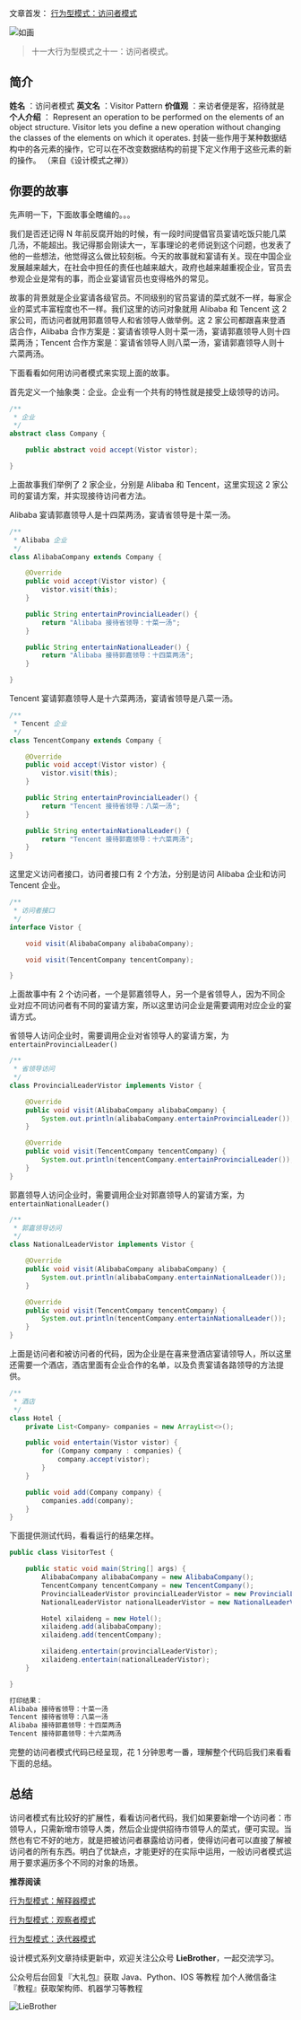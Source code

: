 文章首发：
[行为型模式：访问者模式](https://mp.weixin.qq.com/s/WPtBJa8eKiP2oSVzTsYk3w)

![如画](http://www.liebrother.com/upload/96b67e30ef2949f3b7352c852432217f_0040_01.jpg) 

> 十一大行为型模式之十一：访问者模式。

## 简介

**姓名** ：访问者模式
**英文名** ：Visitor Pattern
**价值观** ：来访者便是客，招待就是
**个人介绍** ：
Represent an operation to be performed on the elements of an object structure. Visitor lets you define a new operation without changing the classes of the elements on which it operates.
封装一些作用于某种数据结构中的各元素的操作，它可以在不改变数据结构的前提下定义作用于这些元素的新的操作。
（来自《设计模式之禅》）

## 你要的故事
先声明一下，下面故事全瞎编的。。。

我们是否还记得 N 年前反腐开始的时候，有一段时间提倡官员宴请吃饭只能几菜几汤，不能超出。我记得那会刚读大一，军事理论的老师说到这个问题，也发表了他的一些想法，他觉得这么做比较刻板。今天的故事就和宴请有关。现在中国企业发展越来越大，在社会中担任的责任也越来越大，政府也越来越重视企业，官员去参观企业是常有的事，而企业宴请官员也变得格外的常见。

故事的背景就是企业宴请各级官员。不同级别的官员宴请的菜式就不一样，每家企业的菜式丰富程度也不一样。我们这里的访问对象就用 Alibaba 和 Tencent 这 2 家公司，而访问者就用郭嘉领导人和省领导人做举例。这 2 家公司都跟喜来登酒店合作，Alibaba 合作方案是：宴请省领导人则十菜一汤，宴请郭嘉领导人则十四菜两汤；Tencent 合作方案是：宴请省领导人则八菜一汤，宴请郭嘉领导人则十六菜两汤。

下面看看如何用访问者模式来实现上面的故事。

首先定义一个抽象类：企业。企业有一个共有的特性就是接受上级领导的访问。

```java
/**
 * 企业
 */
abstract class Company {

    public abstract void accept(Vistor vistor);

}
```

上面故事我们举例了 2 家企业，分别是 Alibaba 和 Tencent，这里实现这 2 家公司的宴请方案，并实现接待访问者方法。

Alibaba 宴请郭嘉领导人是十四菜两汤，宴请省领导是十菜一汤。
```java
/**
 * Alibaba 企业
 */
class AlibabaCompany extends Company {

    @Override
    public void accept(Vistor vistor) {
        vistor.visit(this);
    }

    public String entertainProvincialLeader() {
        return "Alibaba 接待省领导：十菜一汤";
    }

    public String entertainNationalLeader() {
        return "Alibaba 接待郭嘉领导：十四菜两汤";
    }

}
```

Tencent 宴请郭嘉领导人是十六菜两汤，宴请省领导是八菜一汤。

```java
/**
 * Tencent 企业
 */
class TencentCompany extends Company {

    @Override
    public void accept(Vistor vistor) {
        vistor.visit(this);
    }

    public String entertainProvincialLeader() {
        return "Tencent 接待省领导：八菜一汤";
    }

    public String entertainNationalLeader() {
        return "Tencent 接待郭嘉领导：十六菜两汤";
    }
}
```

这里定义访问者接口，访问者接口有 2 个方法，分别是访问 Alibaba 企业和访问 Tencent 企业。

```java
/**
 * 访问者接口
 */
interface Vistor {

    void visit(AlibabaCompany alibabaCompany);

    void visit(TencentCompany tencentCompany);

}
```

上面故事中有 2 个访问者，一个是郭嘉领导人，另一个是省领导人，因为不同企业对应不同访问者有不同的宴请方案，所以这里访问企业是需要调用对应企业的宴请方式。

省领导人访问企业时，需要调用企业对省领导人的宴请方案，为`entertainProvincialLeader()`
```java
/**
 * 省领导访问
 */
class ProvincialLeaderVistor implements Vistor {

    @Override
    public void visit(AlibabaCompany alibabaCompany) {
        System.out.println(alibabaCompany.entertainProvincialLeader());
    }

    @Override
    public void visit(TencentCompany tencentCompany) {
        System.out.println(tencentCompany.entertainProvincialLeader());
    }
}
```

郭嘉领导人访问企业时，需要调用企业对郭嘉领导人的宴请方案，为`entertainNationalLeader()`

```java
/**
 * 郭嘉领导访问
 */
class NationalLeaderVistor implements Vistor {

    @Override
    public void visit(AlibabaCompany alibabaCompany) {
        System.out.println(alibabaCompany.entertainNationalLeader());
    }

    @Override
    public void visit(TencentCompany tencentCompany) {
        System.out.println(tencentCompany.entertainNationalLeader());
    }
}
```

上面是访问者和被访问者的代码，因为企业是在喜来登酒店宴请领导人，所以这里还需要一个酒店，酒店里面有企业合作的名单，以及负责宴请各路领导的方法提供。

```java
/**
 * 酒店
 */
class Hotel {
    private List<Company> companies = new ArrayList<>();

    public void entertain(Vistor vistor) {
        for (Company company : companies) {
            company.accept(vistor);
        }
    }

    public void add(Company company) {
        companies.add(company);
    }
}
```

下面提供测试代码，看看运行的结果怎样。

```java
public class VisitorTest {

    public static void main(String[] args) {
        AlibabaCompany alibabaCompany = new AlibabaCompany();
        TencentCompany tencentCompany = new TencentCompany();
        ProvincialLeaderVistor provincialLeaderVistor = new ProvincialLeaderVistor();
        NationalLeaderVistor nationalLeaderVistor = new NationalLeaderVistor();

        Hotel xilaideng = new Hotel();
        xilaideng.add(alibabaCompany);
        xilaideng.add(tencentCompany);

        xilaideng.entertain(provincialLeaderVistor);
        xilaideng.entertain(nationalLeaderVistor);
    }

}

打印结果：
Alibaba 接待省领导：十菜一汤
Tencent 接待省领导：八菜一汤
Alibaba 接待郭嘉领导：十四菜两汤
Tencent 接待郭嘉领导：十六菜两汤
```

完整的访问者模式代码已经呈现，花 1 分钟思考一番，理解整个代码后我们来看看下面的总结。

## 总结
访问者模式有比较好的扩展性，看看访问者代码，我们如果要新增一个访问者：市领导人，只需新增市领导人类，然后企业提供招待市领导人的菜式，便可实现。当然也有它不好的地方，就是把被访问者暴露给访问者，使得访问者可以直接了解被访问者的所有东西。明白了优缺点，才能更好的在实际中运用，一般访问者模式运用于要求遍历多个不同的对象的场景。


**推荐阅读**

[行为型模式：解释器模式](https://mp.weixin.qq.com/s/o1RRn667-Tj1Qwe7Z15CsA)

[行为型模式：观察者模式](https://mp.weixin.qq.com/s/1DqPjUZNT5UuRrZwl5QjqQ)

[行为型模式：迭代器模式](https://mp.weixin.qq.com/s/ItQUqfzzXw4387PVK0ib_g)

设计模式系列文章持续更新中，欢迎关注公众号 **LieBrother**，一起交流学习。

公众号后台回复『大礼包』获取 Java、Python、IOS 等教程
加个人微信备注『教程』获取架构师、机器学习等教程

![LieBrother](http://www.liebrother.com/upload/c50a23a8826d45a7b66b3be24c89205e_.jpg)